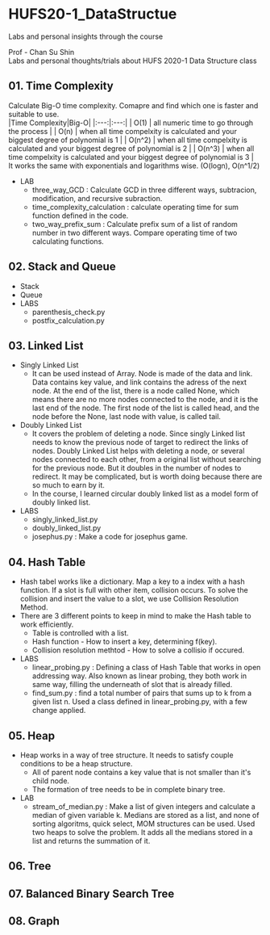 # HUFS20-1_DataStructue
Labs and personal insights through the course

Prof - Chan Su Shin <br>
Labs and personal thoughts/trials about HUFS 2020-1 Data Structure class

## 01. Time Complexity
Calculate Big-O time complexity. Comapre and find which one is faster and suitable to use. <br>
|Time Complexity|Big-O|
|:---:|:---:|
| O(1) | all numeric time to go through the process |
| O(n) | when all time compelxity is calculated and your biggest degree of polynomial is 1 |
| O(n^2) | when all time compelxity is calculated and your biggest degree of polynomial is 2 |
| O(n^3) | when all time compelxity is calculated and your biggest degree of polynomial is 3 |
<br>
It works the same with exponentials and logarithms wise. (O(logn), O(n^1/2)
- LAB
  - three_way_GCD : Calculate GCD in three different ways, subtracion, modification, and recursive subraction.
  - time_complexity_calculation : calculate operating time for sum function defined in the code.
  - two_way_prefix_sum : Calculate prefix sum of a list of random number in two different ways. Compare operating time of two calculating functions. 

## 02. Stack and Queue
- Stack
- Queue
- LABS
  - parenthesis_check.py
  - postfix_calculation.py

## 03. Linked List
- Singly Linked List
  - It can be used instead of Array. Node is made of the data and link. Data contains key value, and link contains the adress of the next node. At the end of the list, there is a node called None, which means there are no more nodes connected to the node, and it is the last end of the node. The first node of the list is called head, and the node before the None, last node with value, is called tail. <br>
- Doubly Linked List
  - It covers the problem of deleting a node. Since singly Linked list needs to know the previous node of target to redirect the links of nodes. Doubly Linked List helps with deleting a node, or several nodes connected to each other, from a original list without searching for the previous node. But it doubles in the number of nodes to redirect. It may be complicated, but is worth doing because there are so much to earn by it.
  - In the course, I learned circular doubly linked list as a model form of doubly linked list. <br>
- LABS
  - singly_linked_list.py
  - doubly_linked_list.py
  - josephus.py : Make a code for josephus game.
  
## 04. Hash Table
- Hash tabel works like a dictionary. Map a key to a index with a hash function. If a slot is full with other item, collision occurs. To solve the collision and insert the value to a slot, we use Collision Resolution Method. 
- There are 3 different points to keep in mind to make the Hash table to work efficiently. 
  - Table is controlled with a list.
  - Hash function - How to insert a key, determining f(key).
  - Collision resolution methtod - How to solve a collisio if occured. <br>
- LABS
  - linear_probing.py : Defining a class of Hash Table that works in open addressing way. Also known as linear probing, they both work in same way, filling the underneath of slot that is already filled. 
  - find_sum.py : find a total number of pairs that sums up to k from a given list n. Used a class defined in linear_probing.py, with a few change applied.
  
## 05. Heap
- Heap works in a way of tree structure. It needs to satisfy couple conditions to be a heap structure. 
  - All of parent node contains a key value that is not smaller than it's child node. 
  - The formation of tree needs to be in complete binary tree. 
- LAB
  - stream_of_median.py : Make a list of given integers and calculate a median of given variable k. Medians are stored as a list, and none of sorting algoritms, quick select, MOM structures can be used. Used two heaps to solve the problem. It adds all the medians stored in a list and returns the summation of it.

## 06. Tree

## 07. Balanced Binary Search Tree

## 08. Graph
